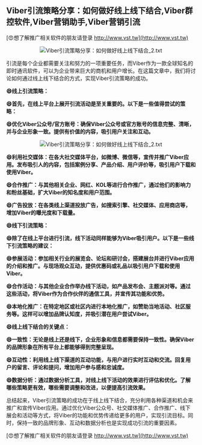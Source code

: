 ## **Viber引流策略分享：如何做好线上线下结合,Viber群控软件,Viber营销助手,Viber营销引流**

[😍想了解推广相关软件的朋友请登录 http://www.vst.tw](http://www.vst.tw)

 <center><img src="https://vst.tw/MP4/tuiguang/png/0.png" alt="Viber引流策略分享：如何做好线上线下结合_2.txt"></center>

引流是每个企业都需要关注和努力的一项重要任务，而Viber作为一款全球知名的即时通讯软件，可以为企业带来巨大的商机和用户增长。在这篇文章中，我们将讨论如何通过线上线下结合的方式，实现Viber引流策略的成功。

**😄线上引流策略：**

**😄首先，在线上平台上展开引流活动是至关重要的。以下是一些值得尝试的策略：**

**😄优化Viber公众号/官方账号：确保Viber公众号或官方账号的信息完整、清晰，并与企业形象一致。提供有价值的内容，吸引用户关注和互动。**

 <center><img src="https://vst.tw/MP4/tuiguang/png/6.png" alt="Viber引流策略分享：如何做好线上线下结合_2.txt"></center>

**😄利用社交媒体：在各大社交媒体平台，如微博、微信等，宣传并推广Viber应用。发布吸引人的内容，包括案例分享、产品介绍、用户评价等，吸引用户下载和使用Viber。**

**😄合作推广：与其他相关企业、网红、KOL等进行合作推广，通过他们的影响力和粉丝基础，扩大Viber的知名度和用户范围。**

**😄广告投放：在各类线上渠道投放广告，如搜索引擎、社交媒体、应用商店等，增加Viber的曝光度和下载量。**

**😄线下引流策略：**

**😄除了在线上平台进行引流，线下活动同样能够为Viber吸引用户。以下是一些线下引流策略的建议：**

**😄参展活动：参加相关行业的展览会、论坛和研讨会，搭建展台并进行Viber应用的介绍和推广。与现场观众互动，提供优惠码或礼品以吸引用户下载和使用Viber。**

**😄合作活动：与其他企业合作举办线下活动，如产品发布会、主题派对等。通过这些活动，将Viber作为合作伙伴的通信工具，并宣传其功能和优势。**

**😄本地化推广：在特定地区或社区内进行本地化推广，如赞助当地活动、社区服务等。这样可以增加品牌认知度，并吸引潜在用户尝试Viber。**

**😄线上线下结合的关键点：**

**😄一致性：无论是线上还是线下，企业形象和信息都需要保持一致性。确保Viber的品牌形象在所有平台上都能够得到完整呈现。**

**😄互动性：利用线上线下渠道的互动功能，与用户进行实时互动和交流。回复用户的留言、评论和提问，增加用户参与感和忠诚度。**

**😄数据分析：通过数据分析工具，对线上线下活动的效果进行评估和优化。了解哪些策略更有效，哪些需要调整和改进，以便提高引流效果。**

总结起来，Viber引流策略的成功在于线上线下结合，充分利用各种渠道和机会来推广和宣传Viber应用。通过优化Viber公众号、社交媒体推广、合作推广、线下展会和活动等方式，将Viber的功能和优势传递给更多的用户，实现引流目标。同时，保持一致的品牌形象、互动和数据分析也是实现成功引流的重要因素。

[😍想了解推广相关软件的朋友请登录 http://www.vst.tw](http://www.vst.tw)




